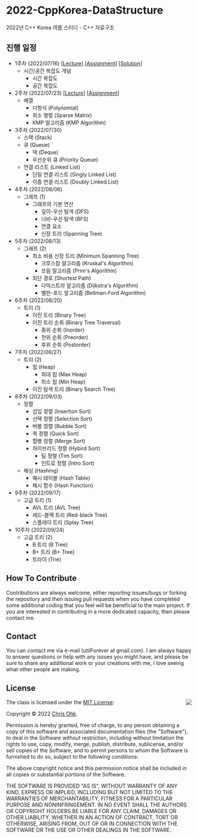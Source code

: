 # 2022-CppKorea-DataStructure

2022년 C++ Korea 여름 스터디 - C++ 자료구조

## 진행 일정

* 1주차 (2022/07/16) [[Lecture]](./1%20-%20Lecture/220716%20-%20Data%20Structure%2C%20Week%201.pdf) [[Assignment]](./3%20-%20Assignment/220716%20-%20Data%20Structure%2C%20Week%201%20-%20Assignment.pdf) [[Solution]](./4%20-%20Solution/220716%20-%20Data%20Structure%2C%20Week%201%20-%20Solution.pdf)
  * 시간/공간 복잡도 개념
    * 시간 복잡도
    * 공간 복잡도
* 2주차 (2022/07/23) [[Lecture]](./1%20-%20Lecture/220723%20-%20Data%20Structure%2C%20Week%202.pdf) [[Assignment]](./3%20-%20Assignment/220723%20-%20Data%20Structure%2C%20Week%202%20-%20Assignment.pdf)
  * 배열
    * 다항식 (Polynomial)
    * 희소 행렬 (Sparse Matrix)
    * KMP 알고리즘 (KMP Algorithm)
* 3주차 (2022/07/30)
  * 스택 (Stack)
  * 큐 (Queue)
    * 덱 (Deque)
    * 우선순위 큐 (Priority Queue)
  * 연결 리스트 (Linked List)
    * 단일 연결 리스트 (Singly Linked List)
    * 이중 연결 리스트 (Doubly Linked List)
* 4주차 (2022/08/06)
  * 그래프 (1)
    * 그래프의 기본 연산
      * 깊이-우선 탐색 (DFS)
      * 너비-우선 탐색 (BFS)
      * 연결 요소
      * 신장 트리 (Spanning Tree)
* 5주차 (2022/08/13)
  * 그래프 (2)
    * 최소 비용 신장 트리 (Minimum Spanning Tree)
      * 크루스칼 알고리즘 (Kruskal's Algorithm)
      * 프림 알고리즘 (Prim's Algorithm)
    * 최단 경로 (Shortest Path)
      * 다익스트라 알고리즘 (Dijkstra's Algorithm)
      * 벨만-포드 알고리즘 (Bellman-Ford Algorithm)
* 6주차 (2022/08/20)
  * 트리 (1)
    * 이진 트리 (Binary Tree)
    * 이진 트리 순회 (Binary Tree Traversal)
      * 중위 순회 (Inorder)
      * 전위 순회 (Preorder)
      * 후위 순회 (Postorder)
* 7주차 (2022/08/27)
  * 트리 (2)
    * 힙 (Heap)
      * 최대 힙 (Max Heap)
      * 최소 힙 (Min Heap)
    * 이진 탐색 트리 (Binary Search Tree)
* 8주차 (2022/09/03)
  * 정렬
    * 삽입 정렬 (Insertion Sort)
    * 선택 정렬 (Selection Sort)
    * 버블 정렬 (Bubble Sort)
    * 퀵 정렬 (Quick Sort)
    * 합병 정렬 (Merge Sort)
    * 하이브리드 정렬 (Hybird Sort)
      * 팀 정렬 (Tim Sort)
      * 인트로 정렬 (Intro Sort)
  * 해싱 (Hashing)
    * 해시 테이블 (Hash Table)
    * 해시 함수 (Hash Function)
* 9주차 (2022/09/17)
  * 고급 트리 (1)
    * AVL 트리 (AVL Tree)
    * 레드-블랙 트리 (Red-black Tree)
    * 스플레이 트리 (Splay Tree)
* 10주차 (2022/09/24)
  * 고급 트리 (2)
    * B 트리 (B Tree)
    * B+ 트리 (B+ Tree)
    * 트라이 (Trie)

## How To Contribute

Contributions are always welcome, either reporting issues/bugs or forking the repository and then issuing pull requests when you have completed some additional coding that you feel will be beneficial to the main project. If you are interested in contributing in a more dedicated capacity, then please contact me.

## Contact

You can contact me via e-mail (utilForever at gmail.com). I am always happy to answer questions or help with any issues you might have, and please be sure to share any additional work or your creations with me, I love seeing what other people are making.

## License

<img align="right" src="http://opensource.org/trademarks/opensource/OSI-Approved-License-100x137.png">

The class is licensed under the [MIT License](http://opensource.org/licenses/MIT):

Copyright &copy; 2022 [Chris Ohk](http://www.github.com/utilForever).

Permission is hereby granted, free of charge, to any person obtaining a copy of this software and associated documentation files (the "Software"), to deal in the Software without restriction, including without limitation the rights to use, copy, modify, merge, publish, distribute, sublicense, and/or sell copies of the Software, and to permit persons to whom the Software is furnished to do so, subject to the following conditions:

The above copyright notice and this permission notice shall be included in all copies or substantial portions of the Software.

THE SOFTWARE IS PROVIDED "AS IS", WITHOUT WARRANTY OF ANY KIND, EXPRESS OR IMPLIED, INCLUDING BUT NOT LIMITED TO THE WARRANTIES OF MERCHANTABILITY, FITNESS FOR A PARTICULAR PURPOSE AND NONINFRINGEMENT. IN NO EVENT SHALL THE AUTHORS OR COPYRIGHT HOLDERS BE LIABLE FOR ANY CLAIM, DAMAGES OR OTHER LIABILITY, WHETHER IN AN ACTION OF CONTRACT, TORT OR OTHERWISE, ARISING FROM, OUT OF OR IN CONNECTION WITH THE SOFTWARE OR THE USE OR OTHER DEALINGS IN THE SOFTWARE.
